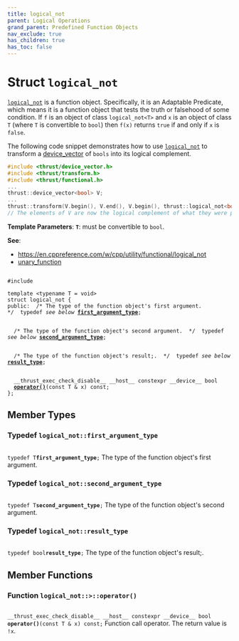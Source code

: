 ```yaml
---
title: logical_not
parent: Logical Operations
grand_parent: Predefined Function Objects
nav_exclude: true
has_children: true
has_toc: false
---
```


# Struct `logical_not`

<code><a href="/thrust/api/classes/structlogical__not.html">logical&#95;not</a></code> is a function object. Specifically, it is an Adaptable Predicate, which means it is a function object that tests the truth or falsehood of some condition. If <code>f</code> is an object of class <code>logical&#95;not&lt;T&gt;</code> and <code>x</code> is an object of class <code>T</code> (where <code>T</code> is convertible to <code>bool</code>) then <code>f(x)</code> returns <code>true</code> if and only if <code>x</code> is <code>false</code>.


The following code snippet demonstrates how to use <code><a href="/thrust/api/classes/structlogical__not.html">logical&#95;not</a></code> to transform a <a href="/thrust/api/classes/classdevice__vector.html">device_vector</a> of <code>bools</code> into its logical complement.



```cpp
#include <thrust/device_vector.h>
#include <thrust/transform.h>
#include <thrust/functional.h>
...
thrust::device_vector<bool> V;
...
thrust::transform(V.begin(), V.end(), V.begin(), thrust::logical_not<bool>());
// The elements of V are now the logical complement of what they were prior
```

**Template Parameters**:
**`T`**: must be convertible to <code>bool</code>.

**See**:
* <a href="https://en.cppreference.com/w/cpp/utility/functional/logical_not">https://en.cppreference.com/w/cpp/utility/functional/logical_not</a>
* <a href="/thrust/api/classes/structunary__function.html">unary_function</a>

<code class="doxybook">
<span>#include <thrust/functional.h></span><br>
<span>template &lt;typename T = void&gt;</span>
<span>struct logical&#95;not {</span>
<span>public:</span><span class="doxybook-comment">&nbsp;&nbsp;/* The type of the function object's first argument.  */</span><span>&nbsp;&nbsp;typedef <i>see below</i> <b><a href="/thrust/api/classes/structlogical__not.html#typedef-first_argument_type">first&#95;argument&#95;type</a></b>;</span>
<br>
<span class="doxybook-comment">&nbsp;&nbsp;/* The type of the function object's second argument.  */</span><span>&nbsp;&nbsp;typedef <i>see below</i> <b><a href="/thrust/api/classes/structlogical__not.html#typedef-second_argument_type">second&#95;argument&#95;type</a></b>;</span>
<br>
<span class="doxybook-comment">&nbsp;&nbsp;/* The type of the function object's result;.  */</span><span>&nbsp;&nbsp;typedef <i>see below</i> <b><a href="/thrust/api/classes/structlogical__not.html#typedef-result_type">result&#95;type</a></b>;</span>
<br>
<span>&nbsp;&nbsp;__thrust_exec_check_disable__ __host__ constexpr __device__ bool </span><span>&nbsp;&nbsp;<b><a href="/thrust/api/classes/structlogical__not.html#function-operator()">operator()</a></b>(const T & x) const;</span>
<span>};</span>
</code>

## Member Types

<h3 id="typedef-first_argument_type">
Typedef <code>logical&#95;not::first&#95;argument&#95;type</code>
</h3>

<code class="doxybook">
<span>typedef T<b>first_argument_type</b>;</span></code>
The type of the function object's first argument. 

<h3 id="typedef-second_argument_type">
Typedef <code>logical&#95;not::second&#95;argument&#95;type</code>
</h3>

<code class="doxybook">
<span>typedef T<b>second_argument_type</b>;</span></code>
The type of the function object's second argument. 

<h3 id="typedef-result_type">
Typedef <code>logical&#95;not::result&#95;type</code>
</h3>

<code class="doxybook">
<span>typedef bool<b>result_type</b>;</span></code>
The type of the function object's result;. 


## Member Functions

<h3 id="function-operator()">
Function <code>logical&#95;not::&gt;::operator()</code>
</h3>

<code class="doxybook">
<span>__thrust_exec_check_disable__ __host__ constexpr __device__ bool </span><span><b>operator()</b>(const T & x) const;</span></code>
Function call operator. The return value is <code>!x</code>. 


